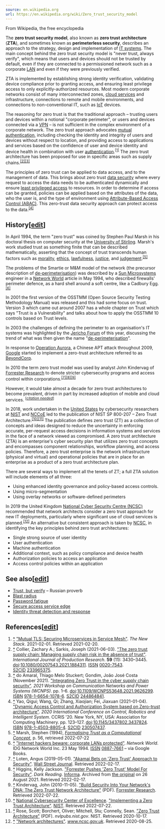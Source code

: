 ```yaml
---
source: en.wikipedia.org
url: https://en.wikipedia.org/wiki/Zero_trust_security_model
---
```


From Wikipedia, the free encyclopedia

The **zero trust security model**, also known as **zero trust architecture** (**ZTA**), and sometimes known as **perimeterless security**, describes an approach to the strategy, design and implementation of [IT systems](https://en.wikipedia.org/wiki/IT_system "IT system"). The main concept behind the zero trust security model is "never trust, always verify", which means that users and devices should not be trusted by default, even if they are connected to a permissioned network such as a corporate [LAN](https://en.wikipedia.org/wiki/Local_area_network "Local area network") and even if they were previously verified.

ZTA is implemented by establishing strong identity verification, validating device compliance prior to granting access, and ensuring least privilege access to only explicitly-authorized resources. Most modern corporate networks consist of many interconnected zones, [cloud services](https://en.wikipedia.org/wiki/Cloud_computing "Cloud computing") and infrastructure, connections to remote and mobile environments, and connections to non-conventional IT, such as [IoT](https://en.wikipedia.org/wiki/Internet_of_things "Internet of things") devices.

The reasoning for zero trust is that the traditional approach – trusting users and devices within a notional "corporate perimeter", or users and devices connected via a [VPN](https://en.wikipedia.org/wiki/Virtual_private_network "Virtual private network") – is not sufficient in the complex environment of a corporate network. The zero trust approach advocates [mutual authentication](https://en.wikipedia.org/wiki/Mutual_authentication "Mutual authentication"), including checking the identity and integrity of users and devices without respect to location, and providing access to applications and services based on the confidence of user and device identity and device health in combination with user [authentication](https://en.wikipedia.org/wiki/Authentication "Authentication").<sup id="cite_ref-1"><a href="https://en.wikipedia.org/wiki/Zero_trust_security_model#cite_note-1">[1]</a></sup> The zero trust architecture has been proposed for use in specific areas such as supply chains.<sup id="cite_ref-2"><a href="https://en.wikipedia.org/wiki/Zero_trust_security_model#cite_note-2">[2]</a></sup><sup id="cite_ref-3"><a href="https://en.wikipedia.org/wiki/Zero_trust_security_model#cite_note-3">[3]</a></sup>

The principles of zero trust can be applied to data access, and to the management of data. This brings about zero trust [data security](https://en.wikipedia.org/wiki/Data_security "Data security") where every request to access the data needs to be authenticated dynamically and ensure [least privileged access](https://en.wikipedia.org/wiki/Principle_of_least_privilege "Principle of least privilege") to resources. In order to determine if access can be granted, policies can be applied based on the attributes of the data, who the user is, and the type of environment using [Attribute-Based Access Control (ABAC)](https://en.wikipedia.org/wiki/Attribute-based_access_control "Attribute-based access control"). This zero-trust data security approach can protect access to the data.<sup id="cite_ref-4"><a href="https://en.wikipedia.org/wiki/Zero_trust_security_model#cite_note-4">[4]</a></sup>

## History\[[edit](https://en.wikipedia.org/w/index.php?title=Zero_trust_security_model&action=edit&section=1 "Edit section: History")\]

In April 1994, the term "zero trust" was coined by Stephen Paul Marsh in his doctoral thesis on computer security at the [University of Stirling](https://en.wikipedia.org/wiki/University_of_Stirling "University of Stirling"). Marsh's work studied trust as something finite that can be described mathematically, asserting that the concept of trust transcends human factors such as [morality](https://en.wikipedia.org/wiki/Morality "Morality"), [ethics](https://en.wikipedia.org/wiki/Ethics "Ethics"), [lawfulness](https://en.wikipedia.org/wiki/Lawful "Lawful"), [justice](https://en.wikipedia.org/wiki/Justice "Justice"), and [judgement](https://en.wikipedia.org/wiki/Judgement "Judgement").<sup id="cite_ref-5"><a href="https://en.wikipedia.org/wiki/Zero_trust_security_model#cite_note-5">[5]</a></sup>

The problems of the Smartie or M&M model of the network (the precursor description of [de-perimeterisation](https://en.wikipedia.org/wiki/De-perimeterisation "De-perimeterisation")) was described by a [Sun Microsystems](https://en.wikipedia.org/wiki/Sun_Microsystems "Sun Microsystems") engineer in a [Network World](https://en.wikipedia.org/wiki/Network_World "Network World") article in May 1994, who described firewalls' perimeter defence, as a hard shell around a soft centre, like a Cadbury Egg.<sup id="cite_ref-6"><a href="https://en.wikipedia.org/wiki/Zero_trust_security_model#cite_note-6">[6]</a></sup>

In 2001 the first version of the OSSTMM (Open Source Security Testing Methodology Manual) was released and this had some focus on trust. Version 3 which came out around 2007 has a whole chapter on Trust which says "Trust is a Vulnerability" and talks about how to apply the OSSTMM 10 controls based on Trust levels.

In 2003 the challenges of defining the perimeter to an organisation's IT systems was highlighted by the [Jericho Forum](https://en.wikipedia.org/wiki/Jericho_Forum "Jericho Forum") of this year, discussing the trend of what was then given the name "[de-perimeterisation](https://en.wikipedia.org/wiki/De-perimeterisation "De-perimeterisation")".

In response to [Operation Aurora](https://en.wikipedia.org/wiki/Operation_Aurora "Operation Aurora"), a Chinese APT attack throughout 2009, [Google](https://en.wikipedia.org/wiki/Google "Google") started to implement a zero-trust architecture referred to as [BeyondCorp](https://en.wikipedia.org/wiki/BeyondCorp "BeyondCorp").

In 2010 the term zero trust model was used by analyst John Kindervag of [Forrester Research](https://en.wikipedia.org/wiki/Forrester_Research "Forrester Research") to denote stricter cybersecurity programs and access control within corporations.<sup id="cite_ref-:1_7-0"><a href="https://en.wikipedia.org/wiki/Zero_trust_security_model#cite_note-:1-7">[7]</a></sup><sup id="cite_ref-:2_8-0"><a href="https://en.wikipedia.org/wiki/Zero_trust_security_model#cite_note-:2-8">[8]</a></sup><sup id="cite_ref-9"><a href="https://en.wikipedia.org/wiki/Zero_trust_security_model#cite_note-9">[9]</a></sup>

However, it would take almost a decade for zero trust architectures to become prevalent, driven in part by increased adoption of mobile and cloud services. <sup>[<i><a href="https://en.wikipedia.org/wiki/Wikipedia:Citation_needed" title="Wikipedia:Citation needed"><span title="This claim needs references to reliable sources. (February 2022)">citation needed</span></a></i>]</sup>

In 2018, work undertaken in the [United States](https://en.wikipedia.org/wiki/United_States "United States") by cybersecurity researchers at [NIST](https://en.wikipedia.org/wiki/NIST "NIST") and [NCCoE](https://en.wikipedia.org/wiki/National_Cybersecurity_Center_of_Excellence "National Cybersecurity Center of Excellence") led to the publication of NIST SP 800-207 – Zero Trust Architecture.<sup id="cite_ref-:3_10-0"><a href="https://en.wikipedia.org/wiki/Zero_trust_security_model#cite_note-:3-10">[10]</a></sup><sup id="cite_ref-:4_11-0"><a href="https://en.wikipedia.org/wiki/Zero_trust_security_model#cite_note-:4-11">[11]</a></sup> The publication defines zero trust (ZT) as a collection of concepts and ideas designed to reduce the uncertainty in enforcing accurate, per-request access decisions in information systems and services in the face of a network viewed as compromised. A zero trust architecture (ZTA) is an enterprise's cyber security plan that utilizes zero trust concepts and encompasses component relationships, workflow planning, and access policies. Therefore, a zero trust enterprise is the network infrastructure (physical and virtual) and operational policies that are in place for an enterprise as a product of a zero trust architecture plan.

There are several ways to implement all the tenets of ZT; a full ZTA solution will include elements of all three:

-   Using enhanced identity governance and policy-based access controls.
-   Using micro-segmentation
-   Using overlay networks or software-defined perimeters

In 2019 the United Kingdom [National Cyber Security Centre (NCSC)](https://en.wikipedia.org/wiki/National_Cyber_Security_Centre_(United_Kingdom) "National Cyber Security Centre (United Kingdom)") recommended that network architects consider a zero trust approach for new IT deployments, particularly where significant use of cloud services is planned.<sup id="cite_ref-:0_12-0"><a href="https://en.wikipedia.org/wiki/Zero_trust_security_model#cite_note-:0-12">[12]</a></sup> An alternative but consistent approach is taken by [NCSC](https://en.wikipedia.org/wiki/National_Cyber_Security_Centre_(United_Kingdom) "National Cyber Security Centre (United Kingdom)"), in identifying the key principles behind zero trust architectures:

-   Single strong source of user identity
-   User authentication
-   Machine authentication
-   Additional context, such as policy compliance and device health
-   Authorization policies to access an application
-   Access control policies within an application

## See also\[[edit](https://en.wikipedia.org/w/index.php?title=Zero_trust_security_model&action=edit&section=2 "Edit section: See also")\]

-   [Trust, but verify](https://en.wikipedia.org/wiki/Trust,_but_verify "Trust, but verify") – Russian proverb
-   [Blast radius](https://en.wikipedia.org/wiki/Blast_radius#Use_in_software_security "Blast radius")
-   [Password fatigue](https://en.wikipedia.org/wiki/Password_fatigue "Password fatigue")
-   [Secure access service edge](https://en.wikipedia.org/wiki/Secure_access_service_edge "Secure access service edge")
-   [Identity threat detection and response](https://en.wikipedia.org/wiki/Identity_threat_detection_and_response "Identity threat detection and response")

## References\[[edit](https://en.wikipedia.org/w/index.php?title=Zero_trust_security_model&action=edit&section=3 "Edit section: References")\]

1.  **[^](https://en.wikipedia.org/wiki/Zero_trust_security_model#cite_ref-1 "Jump up")** ["Mutual TLS: Securing Microservices in Service Mesh"](https://thenewstack.io/mutual-tls-microservices-encryption-for-service-mesh/). _The New Stack_. 2021-02-01. Retrieved 2021-02-20.
2.  **[^](https://en.wikipedia.org/wiki/Zero_trust_security_model#cite_ref-2 "Jump up")** Collier, Zachary A.; Sarkis, Joseph (2021-06-03). ["The zero trust supply chain: Managing supply chain risk in the absence of trust"](https://doi.org/10.1080/00207543.2021.1884311). _International Journal of Production Research_. **59** (11): 3430–3445. [doi](https://en.wikipedia.org/wiki/Doi_(identifier) "Doi (identifier)"):[10.1080/00207543.2021.1884311](https://doi.org/10.1080%2F00207543.2021.1884311). [ISSN](https://en.wikipedia.org/wiki/ISSN_(identifier) "ISSN (identifier)") [0020-7543](https://www.worldcat.org/issn/0020-7543). [S2CID](https://en.wikipedia.org/wiki/S2CID_(identifier) "S2CID (identifier)") [233965375](https://api.semanticscholar.org/CorpusID:233965375).
3.  **[^](https://en.wikipedia.org/wiki/Zero_trust_security_model#cite_ref-3 "Jump up")** do Amaral, Thiago Melo Stuckert; Gondim, João José Costa (November 2021). ["Integrating Zero Trust in the cyber supply chain security"](https://ieeexplore.ieee.org/document/9626299). _2021 Workshop on Communication Networks and Power Systems (WCNPS)_. pp. 1–6. [doi](https://en.wikipedia.org/wiki/Doi_(identifier) "Doi (identifier)"):[10.1109/WCNPS53648.2021.9626299](https://doi.org/10.1109%2FWCNPS53648.2021.9626299). [ISBN](https://en.wikipedia.org/wiki/ISBN_(identifier) "ISBN (identifier)") [978-1-6654-1078-6](https://en.wikipedia.org/wiki/Special:BookSources/978-1-6654-1078-6 "Special:BookSources/978-1-6654-1078-6"). [S2CID](https://en.wikipedia.org/wiki/S2CID_(identifier) "S2CID (identifier)") [244864841](https://api.semanticscholar.org/CorpusID:244864841).
4.  **[^](https://en.wikipedia.org/wiki/Zero_trust_security_model#cite_ref-4 "Jump up")** Yao, Qigui; Wang, Qi; Zhang, Xiaojian; Fei, Jiaxuan (2021-01-04). ["Dynamic Access Control and Authorization System based on Zero-trust architecture"](https://doi.org/10.1145/3437802.3437824). _2020 International Conference on Control, Robotics and Intelligent System_. CCRIS '20. New York, NY, USA: Association for Computing Machinery. pp. 123–127. [doi](https://en.wikipedia.org/wiki/Doi_(identifier) "Doi (identifier)"):[10.1145/3437802.3437824](https://doi.org/10.1145%2F3437802.3437824). [ISBN](https://en.wikipedia.org/wiki/ISBN_(identifier) "ISBN (identifier)") [978-1-4503-8805-4](https://en.wikipedia.org/wiki/Special:BookSources/978-1-4503-8805-4 "Special:BookSources/978-1-4503-8805-4"). [S2CID](https://en.wikipedia.org/wiki/S2CID_(identifier) "S2CID (identifier)") [230507437](https://api.semanticscholar.org/CorpusID:230507437).
5.  **[^](https://en.wikipedia.org/wiki/Zero_trust_security_model#cite_ref-5 "Jump up")** Marsh, Stephen (1994), [_Formalising Trust as a Computational Concept_](https://scholar.google.co.uk/citations?view_op=view_citation&hl=en&user=Qz73wh4AAAAJ&citation_for_view=Qz73wh4AAAAJ:u5HHmVD_uO8C), p. 56, retrieved 2022-07-22
6.  **[^](https://en.wikipedia.org/wiki/Zero_trust_security_model#cite_ref-6 "Jump up")** ["Internet hackers beware: corporate LANs protected"](https://books.google.com/books?id=NhcEAAAAMBAJ&q=egg). _Network World_. IDG Network World Inc. 23 May 1994. [ISSN](https://en.wikipedia.org/wiki/ISSN_(identifier) "ISSN (identifier)") [0887-7661](https://www.worldcat.org/issn/0887-7661) – via Google Books.
7.  **[^](https://en.wikipedia.org/wiki/Zero_trust_security_model#cite_ref-:1_7-0 "Jump up")** Loten, Angus (2019-05-01). ["Akamai Bets on 'Zero Trust' Approach to Security"](https://www.wsj.com/articles/akamai-bets-on-zero-trust-approach-to-security-11556748454). [Wall Street Journal](https://en.wikipedia.org/wiki/Wall_Street_Journal "Wall Street Journal"). Retrieved 2022-02-17.
8.  **[^](https://en.wikipedia.org/wiki/Zero_trust_security_model#cite_ref-:2_8-0 "Jump up")** Higgins, Kelly Jackson. ["Forrester Pushes 'Zero Trust' Model For Security"](https://web.archive.org/web/20210826012501/https://www.darkreading.com/perimeter/forrester-pushes-zero-trust-model-for-security). _Dark Reading_. [Informa](https://en.wikipedia.org/wiki/Informa "Informa"). Archived from [the original](https://www.darkreading.com/perimeter/forrester-pushes-zero-trust-model-for-security) on 26 August 2021. Retrieved 2022-02-17.
9.  **[^](https://en.wikipedia.org/wiki/Zero_trust_security_model#cite_ref-9 "Jump up")** Kindervag, John (2010-11-05). ["Build Security Into Your Network's DNA: The Zero Trust Network Architecture"](https://www.virtualstarmedia.com/downloads/Forrester_zero_trust_DNA.pdf) (PDF). [Forrester Research](https://en.wikipedia.org/wiki/Forrester_Research "Forrester Research"). Retrieved 2022-07-22.
10.  **[^](https://en.wikipedia.org/wiki/Zero_trust_security_model#cite_ref-:3_10-0 "Jump up")** [National Cybersecurity Center of Excellence](https://en.wikipedia.org/wiki/National_Cybersecurity_Center_of_Excellence "National Cybersecurity Center of Excellence"). ["Implementing a Zero Trust Architecture"](https://www.nccoe.nist.gov/projects/implementing-zero-trust-architecture). [NIST](https://en.wikipedia.org/wiki/NIST "NIST"). Retrieved 2022-07-22.
11.  **[^](https://en.wikipedia.org/wiki/Zero_trust_security_model#cite_ref-:4_11-0 "Jump up")** Rose, Scott; Borchert, Oliver; Mitchell, Stu; Connelly, Sean. ["Zero Trust Architecture"](https://nvlpubs.nist.gov/nistpubs/SpecialPublications/NIST.SP.800-207.pdf) (PDF). _nvlpubs.nist.gov_. NIST. Retrieved 2020-10-17.
12.  **[^](https://en.wikipedia.org/wiki/Zero_trust_security_model#cite_ref-:0_12-0 "Jump up")** ["Network architectures"](https://www.ncsc.gov.uk/collection/mobile-device-guidance/infrastructure/network-architectures-for-remote-access). _www.ncsc.gov.uk_. Retrieved 2020-08-25.
